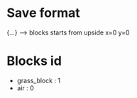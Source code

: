 # Save format
<chunk coord>{<hexa value for a block><hexa value for a block><hexa value for a block>...}
--> blocks starts from upside x=0 y=0

# Blocks id
- grass_block : 1
- air : 0
